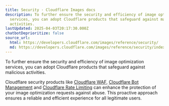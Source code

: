 ```yaml
---
title: Security · Cloudflare Images docs
description: To further ensure the security and efficiency of image optimization
  services, you can adopt Cloudflare products that safeguard against malicious
  activities.
lastUpdated: 2025-04-03T20:17:30.000Z
chatbotDeprioritize: false
source_url:
  html: https://developers.cloudflare.com/images/reference/security/
  md: https://developers.cloudflare.com/images/reference/security/index.md
---
```


To further ensure the security and efficiency of image optimization services, you can adopt Cloudflare products that safeguard against malicious activities.

Cloudflare security products like [Cloudflare WAF](https://developers.cloudflare.com/waf/), [Cloudflare Bot Management](https://developers.cloudflare.com/bots/get-started/bot-management/) and [Cloudflare Rate Limiting](https://developers.cloudflare.com/waf/rate-limiting-rules/) can enhance the protection of your image optimization requests against abuse. This proactive approach ensures a reliable and efficient experience for all legitimate users.
